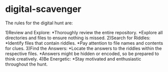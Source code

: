 # digital-scavenger

 The rules for the digital hunt are:

1)Review and Explore:
*Thoroughly review the entire repository.
*Explore all directories and files to ensure nothing is missed.
2)Search for Riddles:
*Identify files that contain riddles.
*Pay attention to file names and contents for clues.
3)Find the Answers:
*Locate the answers to the riddles within the respective files.
*Answers might be hidden or encoded, so be prepared to think creatively.
4)Be Energetic:
*Stay motivated and enthusiastic throughout the hunt.
